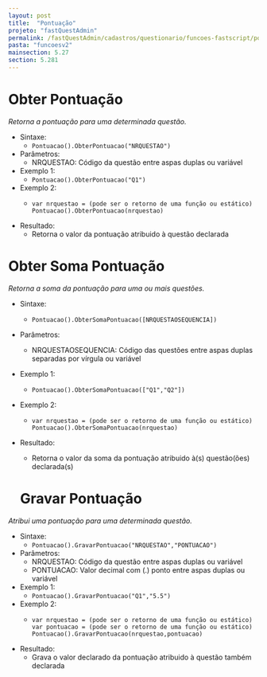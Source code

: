 ```yaml
---
layout: post
title:  "Pontuação"
projeto: "fastQuestAdmin"
permalink: /fastQuestAdmin/cadastros/questionario/funcoes-fastscript/pontuacao
pasta: "funcoesv2"
mainsection: 5.27
section: 5.281
---
```


# Obter Pontuação
*Retorna a pontuação para uma determinada questão.*

- Sintaxe:
  - `Pontuacao().ObterPontuacao("NRQUESTAO")`
- Parâmetros:
  - NRQUESTAO: Código da questão entre aspas duplas ou variável
- Exemplo 1:
  - `Pontuacao().ObterPontuacao("Q1")`
- Exemplo 2:
  - <pre>
    <code>var nrquestao = (pode ser o retorno de uma função ou estático)
    Pontuacao().ObterPontuacao(nrquestao)</code>
    </pre>
- Resultado:
  - Retorna o valor da pontuação atribuido à questão declarada

# Obter Soma Pontuação
*Retorna a soma da pontuação para uma ou mais questões.*

- Sintaxe:
  - `Pontuacao().ObterSomaPontuacao([NRQUESTAOSEQUENCIA])`
- Parâmetros:
  - NRQUESTAOSEQUENCIA: Código das questões entre aspas duplas separadas por vírgula ou variável
- Exemplo 1:
  - `Pontuacao().ObterSomaPontuacao(["Q1","Q2"])`
- Exemplo 2:
  - <pre>
    <code>var nrquestao = (pode ser o retorno de uma função ou estático)
    Pontuacao().ObterSomaPontuacao(nrquestao)</code>
    </pre>
- Resultado:
  - Retorna o valor da soma da pontuação atribuido à(s) questão(ões) declarada(s)
  
  # Gravar Pontuação
*Atribui uma pontuação para uma determinada questão.*

- Sintaxe:
  - `Pontuacao().GravarPontuacao("NRQUESTAO","PONTUACAO")`
- Parâmetros:
  - NRQUESTAO: Código da questão entre aspas duplas ou variável
  - PONTUACAO: Valor decimal com (.) ponto entre aspas duplas ou variável
- Exemplo 1:
  - `Pontuacao().GravarPontuacao("Q1","5.5")`
- Exemplo 2:
  - <pre>
    <code>var nrquestao = (pode ser o retorno de uma função ou estático)
    var pontuacao = (pode ser o retorno de uma função ou estático)
    Pontuacao().GravarPontuacao(nrquestao,pontuacao)</code>
    </pre>
- Resultado:
  - Grava o valor declarado da pontuação atribuido à questão também declarada
